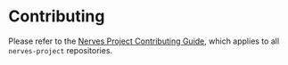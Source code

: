 # Contributing

Please refer to the [Nerves Project Contributing Guide], which applies to all
`nerves-project` repositories.

[Nerves Project Contributing Guide]: https://github.com/nerves-project/nerves/blob/master/.github/CONTRIBUTING.md
